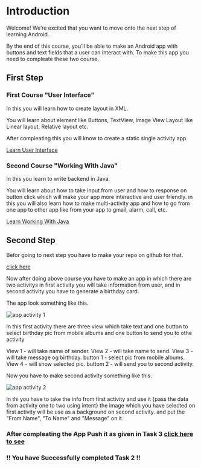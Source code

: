 # Introduction

Welcome! We’re excited that you want to move onto the next step of learning Android.

By the end of this course, you’ll be able to make an Android app with buttons and text fields that a user can interact with.
To make this app you need to compleate these two course.

## First Step

### First Course "User Interface"

In this you will learn how to create layout in XML.

You will learn about element like Buttons, TextView, Image View Layout like Linear layout, Relative layout etc.

After compleating this you will know to create a static single activity app.

[Learn User Interface](https://www.udacity.com/course/android-basics-user-interface--ud834)

### Second Course "Working With Java"

In this you learn to write backend in Java.

You will learn about how to take input from user and how to response on button click which will make your app more interactive and user friendly.
in this you will also learn how to make multi-activity app and how to go from one app to other app like from your app to gmail, alarm, call, etc.

[Learn Working With Java](https://www.udacity.com/course/android-basics-user-input--ud836)

## Second Step

Befor going to next step you have to make your repo on github for that.

[click here](https://github.com/technojam/pre-membership-task/tree/master/Android%20Task/Task3)

Now after doing above course you have to make an app in which there are two activitys
in first activity you will take information from user, and in second activity you have to
generate a birthday card.

The app look something like this.

![app activity 1](https://github.com/technojam/pre-membership-task/blob/master/Android%20Task/Task3/image/app%20activity%201.PNG)

In this first activity there are three view which take text and one button to select birthday pic from mobile albums
and one button to send you to othe activity

View 1 - will take name of sender.
View 2 - will take name to send.
View 3 - will take message og birthday.
button 1 -  select pic from mobile albums.
View 4 - will show selected pic.
buttom 2 - will send you to second activity.

Now you have to make second activity something like this.

![app activity 2](https://github.com/technojam/pre-membership-task/blob/master/Android%20Task/Task3/image/app%20activity2.PNG)

In thi you have to take the info from first activity and use it {pass the data from activity one to two using intent}
the image which you have selected on first activity will be use as a background on second activity.
and put the "From Name", "To Name" and  "Message" on it.

### After compleating the App Push it as given in Task 3 [click here to see](https://github.com/technojam/pre-membership-task/blob/master/Android%20Task/Task3/Push_App_To_Github.md)

### !! You have Successfully completed Task 2 !!
